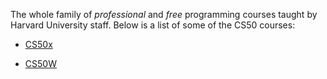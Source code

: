 The whole family of *professional* and *free* programming courses taught by Harvard University staff. Below is a list of some of the CS50 courses:  















* [CS50x](/wiki/CS50x)















* [CS50W](/wiki/CS50W)